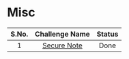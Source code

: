 # Misc

|S.No.| Challenge Name | Status  |
|:---:|:--------------:|:-------:|
|1| [Secure Note](Secure-Note/)|Done|

